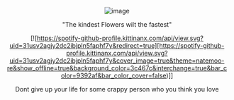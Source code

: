 <div align="center">
 
 ![image](https://github.com/user-attachments/assets/ef3a6147-25e8-46e2-9335-099d5ffce669)


"The kindest Flowers wilt the fastest"

[![https://spotify-github-profile.kittinanx.com/api/view.svg?uid=31usv2agjy2dc2ibjpln5faphf7y&redirect=true][https://spotify-github-profile.kittinanx.com/api/view.svg?uid=31usv2agjy2dc2ibjpln5faphf7y&cover_image=true&theme=natemoo-re&show_offline=true&background_color=3c467c&interchange=true&bar_color=9392af&bar_color_cover=false)]]



Dont give up your life for some crappy person who you think you love






</div>

